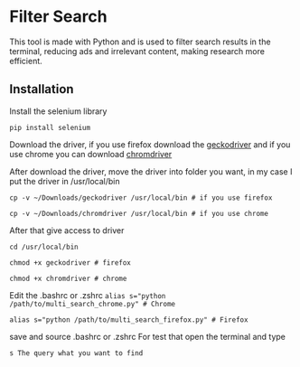 # Filter Search

This tool is made with Python and is used to filter search results in the terminal, reducing ads and irrelevant content, making research more efficient.

## Installation
Install the selenium library

`
pip install selenium
`


Download the driver, if you use firefox download the [geckodriver](https://github.com/mozilla/geckodriver/releases) and if you use chrome you can download [chromdriver](https://getwebdriver.com/chromedriver#stable)

After download the driver, move the driver into folder you want, in my case I put the driver in /usr/local/bin

`
cp -v ~/Downloads/geckodriver /usr/local/bin # if you use firefox
`

`
cp -v ~/Downloads/chromdriver /usr/local/bin # if you use chrome
`

After that give access to driver

`
cd /usr/local/bin
`

`
chmod +x geckodriver # firefox
`

`
chmod +x chromdriver # chrome
`

Edit the .bashrc or .zshrc
`
alias s="python /path/to/multi_search_chrome.py" # Chrome
`

`
alias s="python /path/to/multi_search_firefox.py" # Firefox
`

save and source .bashrc or .zshrc
For test that open the terminal and type 

`s The query what you want to find`
